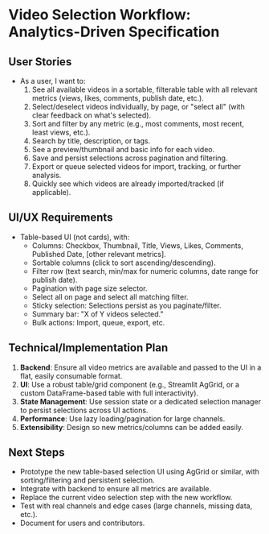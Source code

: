 # Video Selection Workflow: Analytics-Driven Specification

## User Stories
- As a user, I want to:
  1. See all available videos in a sortable, filterable table with all relevant metrics (views, likes, comments, publish date, etc.).
  2. Select/deselect videos individually, by page, or "select all" (with clear feedback on what's selected).
  3. Sort and filter by any metric (e.g., most comments, most recent, least views, etc.).
  4. Search by title, description, or tags.
  5. See a preview/thumbnail and basic info for each video.
  6. Save and persist selections across pagination and filtering.
  7. Export or queue selected videos for import, tracking, or further analysis.
  8. Quickly see which videos are already imported/tracked (if applicable).

## UI/UX Requirements
- Table-based UI (not cards), with:
  - Columns: Checkbox, Thumbnail, Title, Views, Likes, Comments, Published Date, [other relevant metrics].
  - Sortable columns (click to sort ascending/descending).
  - Filter row (text search, min/max for numeric columns, date range for publish date).
  - Pagination with page size selector.
  - Select all on page and select all matching filter.
  - Sticky selection: Selections persist as you paginate/filter.
  - Summary bar: "X of Y videos selected."
  - Bulk actions: Import, queue, export, etc.

## Technical/Implementation Plan
1. **Backend**: Ensure all video metrics are available and passed to the UI in a flat, easily consumable format.
2. **UI**: Use a robust table/grid component (e.g., Streamlit AgGrid, or a custom DataFrame-based table with full interactivity).
3. **State Management**: Use session state or a dedicated selection manager to persist selections across UI actions.
4. **Performance**: Use lazy loading/pagination for large channels.
5. **Extensibility**: Design so new metrics/columns can be added easily.

## Next Steps
- Prototype the new table-based selection UI using AgGrid or similar, with sorting/filtering and persistent selection.
- Integrate with backend to ensure all metrics are available.
- Replace the current video selection step with the new workflow.
- Test with real channels and edge cases (large channels, missing data, etc.).
- Document for users and contributors. 